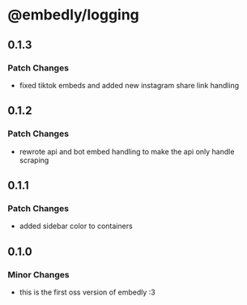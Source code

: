 # @embedly/logging

## 0.1.3

### Patch Changes

- fixed tiktok embeds and added new instagram share link handling

## 0.1.2

### Patch Changes

- rewrote api and bot embed handling to make the api only handle scraping

## 0.1.1

### Patch Changes

- added sidebar color to containers

## 0.1.0

### Minor Changes

- this is the first oss version of embedly :3
